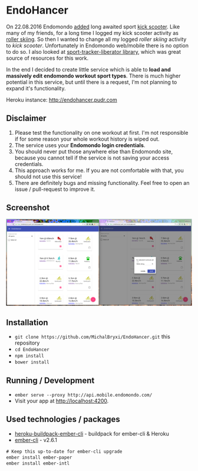 # EndoHancer

On 22.08.2016 Endomondo [added](https://support.endomondo.com/hc/en-us/articles/225992148-Android-App-Update-16-8-1) long awaited sport [kick scooter](http://www.kolobezky-plzen.cz/). Like many of my friends, for a long time I logged my kick scooter activity as [roller skiing](https://en.wikipedia.org/wiki/Roller_skiing). So then I wanted to change all my logged *roller skiing* activity to *kick scooter*. Unfortunately in Endomondo web/mobile there is no option to do so. I also looked at [sport-tracker-liberator library](https://github.com/isoteemu/sports-tracker-liberator), which was great source of resources for this work.

In the end I decided to create little service which is able to **load and massively edit endomondo workout sport types**. There is much higher potential in this service, but until there is a request, I'm not planning to expand it's functionality.

Heroku instance: http://endohancer.pudr.com

## Disclaimer ##

1. Please test the functionality on one workout at first. I'm not responsible if for some reason your whole workout history is wiped out.
1. The service uses your **Endomondo login credentials**.
  1. You should never put those anywhere else than Endomondo site, because you cannot tell if the service is not saving your access credentials.
  1. This approach works for me. If you are not comfortable with that, you should not use this service!
1. There are definitely bugs and missing functionality. Feel free to open an issue / pull-request to improve it.

## Screenshot ##

![ScreenShot](doc/screenshot.png)

## Installation

* `git clone https://github.com/MichalBryxi/EndoHancer.git` this repository
* `cd EndoHancer`
* `npm install`
* `bower install`

## Running / Development

* `ember serve --proxy http://api.mobile.endomondo.com/`
* Visit your app at [http://localhost:4200](http://localhost:4200).

## Used technologies / packages

 * [heroku-buildpack-ember-cli](https://github.com/tonycoco/heroku-buildpack-ember-cli) - buildpack for ember-cli & Heroku
 * [ember-cli](https://ember-cli.com/) - v2.6.1
 ```
 # Keep this up-to-date for ember-cli upgrade
 ember install ember-paper
 ember install ember-intl
 ```
